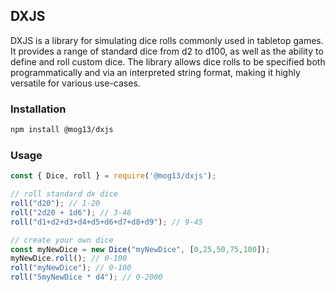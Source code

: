 ## DXJS

DXJS is a library for simulating dice rolls commonly used in tabletop games. It provides a range of standard
dice from d2 to d100, as well as the ability to define and roll custom dice. The library allows dice rolls to be
specified both programmatically and via an interpreted string format, making it highly versatile for various use-cases.

### Installation
```bash
npm install @mog13/dxjs
```

### Usage
```javascript
const { Dice, roll } = require('@mog13/dxjs');

// roll standard dx dice
roll("d20"); // 1-20
roll("2d20 + 1d6"); // 3-46
roll("d1+d2+d3+d4+d5+d6+d7+d8+d9"); // 9-45

// create your own dice
const myNewDice = new Dice("myNewDice", [0,25,50,75,100]);
myNewDice.roll(); // 0-100
roll("myNewDice"); // 0-100
roll("5myNewDice * d4"); // 0-2000


```
